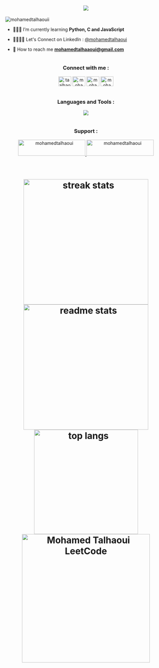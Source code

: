 <h1 align="center"> <img src="https://readme-typing-svg.herokuapp.com/?font=Righteous&size=35&center=true&vCenter=true&width=500&height=70&duration=4000&lines=Hi+There!+👋;+I'm+Mohamed+Talhaoui!;" />
</h1>

<p align="left"> <img src="https://komarev.com/ghpvc/?username=mohamedtalhaouii&label=Profile%20views&color=0e75b6&style=flat" alt="mohamedtalhaouii" /> </p>

- 👨🏻‍💻 I’m currently learning **Python, C and JavaScript**

- 🫱🏻‍🫲🏻 Let's Connect on LinkedIn : <a href="https://linkedin.com/in/mohamedtalhaoui" target="_blank">@mohamedtalhaoui</a>

- 📨 How to reach me **mohamedtalhaaoui@gmail.com**


<h1>


<h3 align="center">Connect with me :</h3>
<p align="center">
<a href="https://twitter.com/taalhaoui" target="_blank"><img align="center" src="https://skillicons.dev/icons?i=twitter" alt="taalhaoui" height="30" width="40" /></a>
<a href="https://linkedin.com/in/mohamedtalhaoui" target="_blank"><img align="center" src="https://skillicons.dev/icons?i=linkedin" alt="mohamedtalhaoui" height="30" width="40" /></a>
<a href="https://fb.com/mohamedtalhaouiii" target="_blank"><img align="center" src="https://raw.githubusercontent.com/rahuldkjain/github-profile-readme-generator/master/src/images/icons/Social/facebook.svg" alt="mohamedtalhaouiii" height="30" width="40" /></a>
<a href="https://instagram.com/mohamedtalhaouii" target="_blank"><img align="center" src="https://skillicons.dev/icons?i=instagram" alt="mohamedtalhaouii" height="30" width="40" /></a>
</p>


<h1>


<h3 align="center">Languages and Tools :</h3>
<div align="center">
    <img src="https://skillicons.dev/icons?i=html,css,javascript,c,cpp,python,bash,linux,ubuntu,vscode,github,notion&perline=6" />
</div>


<h1>


<h3 align="center">Support :</h3>
<p align="center"><a href="https://www.buymeacoffee.com/mohamedtalhaoui"> <img align="centre" src="https://cdn.buymeacoffee.com/buttons/v2/default-yellow.png" height="50" width="210" alt="mohamedtalhaoui" /></a><a href="https://patreon.com/mohamedtalhaouii"> <img align="centre" src="https://github.com/mohamedtalhaouii/mohamedtalhaouii/assets/144726758/19076b0e-4dda-4e6b-8ea5-d247b554f6f7" height="50" width="210" alt="mohamedtalhaoui"/></a></p><br>


<h1>


<div align=center>
  <img width=390 src="https://github-readme-streak-stats-salesp07.vercel.app/?user=mohamedtalhaouii&count_private=true&theme=dark&border_radius=20" alt="streak stats"/>
  <img width=390 src="https://github-readme-stats-salesp07.vercel.app/api?username=mohamedtalhaouii&count_private=true&show_icons=true&theme=dark&rank_icon=github&border_radius=20" alt="readme stats"/>
  <br/>
  <img width=325 align="center" src="https://github-readme-stats-salesp07.vercel.app/api/top-langs/?username=mohamedtalhaouii&hide=HTML&langs_count=8&layout=compact&theme=dark&border_radius=20&size_weight=0.5&count_weight=0.5&exclude_repo=github-readme-stats" alt="top langs"/>
  <img width=400 align="center" src="https://leetcard.jacoblin.cool/mohamedtalhaouii?border=1&border_radius=20&theme=dark" alt="Mohamed Talhaoui LeetCode"/>
</div>
